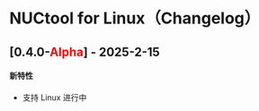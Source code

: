 # NUCtool for Linux（Changelog）

## [0.4.0-<font color=red>Alpha</font>] - 2025-2-15
#### 新特性
- 支持 Linux 进行中